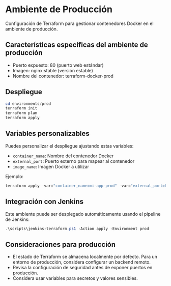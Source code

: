# Ambiente de Producción

Configuración de Terraform para gestionar contenedores Docker en el ambiente de producción.

## Características específicas del ambiente de producción

- Puerto expuesto: 80 (puerto web estándar)
- Imagen: nginx:stable (versión estable)
- Nombre del contenedor: terraform-docker-prod

## Despliegue

```powershell
cd environments/prod
terraform init
terraform plan
terraform apply
```

## Variables personalizables

Puedes personalizar el despliegue ajustando estas variables:

- `container_name`: Nombre del contenedor Docker
- `external_port`: Puerto externo para mapear al contenedor
- `image_name`: Imagen Docker a utilizar

Ejemplo:
```powershell
terraform apply -var="container_name=mi-app-prod" -var="external_port=80"
```

## Integración con Jenkins

Este ambiente puede ser desplegado automáticamente usando el pipeline de Jenkins:
```powershell
.\scripts\jenkins-terraform.ps1 -Action apply -Environment prod
```

## Consideraciones para producción

- El estado de Terraform se almacena localmente por defecto. Para un entorno de producción, considera configurar un backend remoto.
- Revisa la configuración de seguridad antes de exponer puertos en producción.
- Considera usar variables para secretos y valores sensibles.
